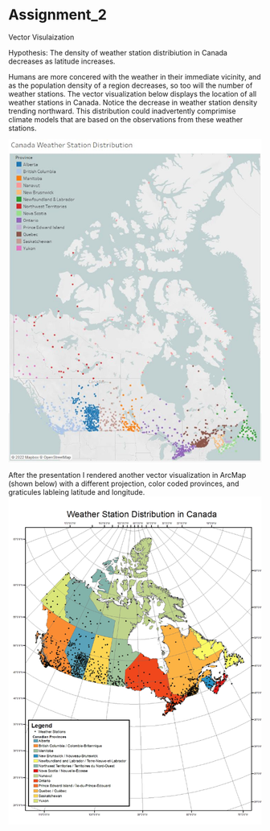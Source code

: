 # Assignment_2
Vector Visulaization

Hypothesis: The density of weather station distribiution in Canada decreases as latitude increases.

Humans are more concered with the weather in their immediate vicinity, and as the population density
of a region decreases, so too will the number of weather stations. 
The vector visualization below displays the location of all weather stations in Canada. 
Notice the decrease in weather station density trending northward. 
This distribution could inadvertently comprimise climate models that are based on the observations 
from these weather stations. 


<img src="images/CA_WEATHER.JPG">



After the presentation I rendered another vector visualization in ArcMap (shown below) with a
different projection, color coded provinces, and graticules lableing latitude and longitude.
<img src="images/Canada_Station.jpg">